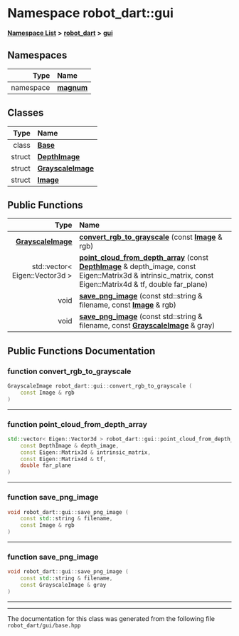 

# Namespace robot\_dart::gui



[**Namespace List**](namespaces.md) **>** [**robot\_dart**](namespacerobot__dart.md) **>** [**gui**](namespacerobot__dart_1_1gui.md)


















## Namespaces

| Type | Name |
| ---: | :--- |
| namespace | [**magnum**](namespacerobot__dart_1_1gui_1_1magnum.md) <br> |


## Classes

| Type | Name |
| ---: | :--- |
| class | [**Base**](classrobot__dart_1_1gui_1_1Base.md) <br> |
| struct | [**DepthImage**](structrobot__dart_1_1gui_1_1DepthImage.md) <br> |
| struct | [**GrayscaleImage**](structrobot__dart_1_1gui_1_1GrayscaleImage.md) <br> |
| struct | [**Image**](structrobot__dart_1_1gui_1_1Image.md) <br> |






















## Public Functions

| Type | Name |
| ---: | :--- |
|  [**GrayscaleImage**](structrobot__dart_1_1gui_1_1GrayscaleImage.md) | [**convert\_rgb\_to\_grayscale**](#function-convert_rgb_to_grayscale) (const [**Image**](structrobot__dart_1_1gui_1_1Image.md) & rgb) <br> |
|  std::vector&lt; Eigen::Vector3d &gt; | [**point\_cloud\_from\_depth\_array**](#function-point_cloud_from_depth_array) (const [**DepthImage**](structrobot__dart_1_1gui_1_1DepthImage.md) & depth\_image, const Eigen::Matrix3d & intrinsic\_matrix, const Eigen::Matrix4d & tf, double far\_plane) <br> |
|  void | [**save\_png\_image**](#function-save_png_image) (const std::string & filename, const [**Image**](structrobot__dart_1_1gui_1_1Image.md) & rgb) <br> |
|  void | [**save\_png\_image**](#function-save_png_image) (const std::string & filename, const [**GrayscaleImage**](structrobot__dart_1_1gui_1_1GrayscaleImage.md) & gray) <br> |




























## Public Functions Documentation




### function convert\_rgb\_to\_grayscale 

```C++
GrayscaleImage robot_dart::gui::convert_rgb_to_grayscale (
    const Image & rgb
) 
```




<hr>



### function point\_cloud\_from\_depth\_array 

```C++
std::vector< Eigen::Vector3d > robot_dart::gui::point_cloud_from_depth_array (
    const DepthImage & depth_image,
    const Eigen::Matrix3d & intrinsic_matrix,
    const Eigen::Matrix4d & tf,
    double far_plane
) 
```




<hr>



### function save\_png\_image 

```C++
void robot_dart::gui::save_png_image (
    const std::string & filename,
    const Image & rgb
) 
```




<hr>



### function save\_png\_image 

```C++
void robot_dart::gui::save_png_image (
    const std::string & filename,
    const GrayscaleImage & gray
) 
```




<hr>

------------------------------
The documentation for this class was generated from the following file `robot_dart/gui/base.hpp`


